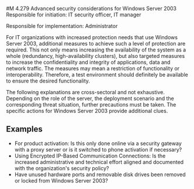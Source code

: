 #M 4.279 Advanced security considerations for Windows Server 2003
Responsible for initiation: IT security officer, IT manager

Responsible for implementation: Administrator

For IT organizations with increased protection needs that use Windows Server 2003, additional measures to achieve such a level of protection are required. This not only means increasing the availability of the system as a whole (redundancy, high-availability clusters), but also targeted measures to increase the confidentiality and integrity of applications, data and network traffic. The measures may mean a restriction of functionality or interoperability. Therefore, a test environment should definitely be available to ensure the desired functionality.

The following explanations are cross-sectoral and not exhaustive. Depending on the role of the server, the deployment scenario and the corresponding threat situation, further precautions must be taken. The specific actions for Windows Server 2003 provide additional clues.



## Examples 
* For product activation: Is this only done online via a security gateway with a proxy server or is it switched to phone activation if necessary?
* Using Encrypted IP-Based Communication Connections: Is the increased administrative and technical effort aligned and documented with the organization's security policy?
* Have unused hardware ports and removable disk drives been removed or locked from Windows Server 2003?




